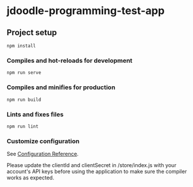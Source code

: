 # jdoodle-programming-test-app

## Project setup
```
npm install
```

### Compiles and hot-reloads for development
```
npm run serve
```

### Compiles and minifies for production
```
npm run build
```

### Lints and fixes files
```
npm run lint
```

### Customize configuration
See [Configuration Reference](https://cli.vuejs.org/config/).

Please update the clientId and clientSecret in /store/index.js with your account's API keys before using the application to make sure the compiler works as expected.

